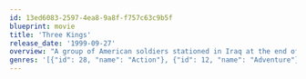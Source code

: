```yaml
---
id: 13ed6083-2597-4ea8-9a8f-f757c63c9b5f
blueprint: movie
title: 'Three Kings'
release_date: '1999-09-27'
overview: "A group of American soldiers stationed in Iraq at the end of the Gulf War find a map they believe will take them to a huge cache of stolen Kuwaiti gold hidden near their base, and they embark on a secret mission that's destined to change everything."
genres: '[{"id": 28, "name": "Action"}, {"id": 12, "name": "Adventure"}, {"id": 35, "name": "Comedy"}]'
---
```

